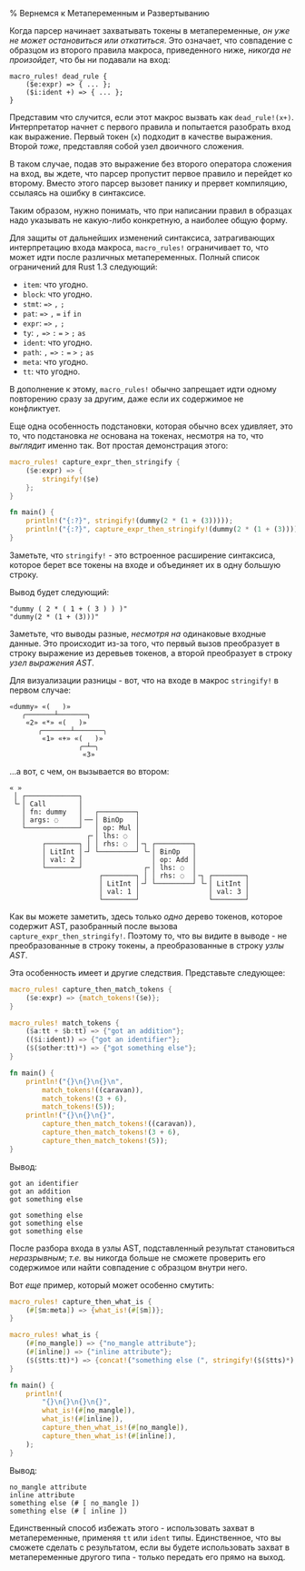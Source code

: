 % Вернемся к Метапеременным и Развертыванию

Когда парсер начинает захватывать токены в метапеременные, *он уже не может
остановиться или откатиться*. Это означает, что совпадение с образцом из второго
правила макроса, приведенного ниже, *никогда не произойдет*, что бы ни подавали
на вход:

```ignore
macro_rules! dead_rule {
    ($e:expr) => { ... };
    ($i:ident +) => { ... };
}
```

Представим что случится, если этот макрос вызвать как  `dead_rule!(x+)`.
Интерпретатор начнет с первого правила и попытается разобрать вход как
выражение. Первый токен (`x`) подходит в качестве выражения. Второй *тоже*,
представляя собой узел двоичного сложения.

В таком случае, подав это выражение без второго оператора сложения на вход, вы
ждете, что парсер пропустит первое правило и перейдет ко второму. Вместо этого
парсер вызовет панику и прервет компиляцию, ссылаясь на ошибку в синтаксисе.

Таким образом, нужно понимать, что при написании правил в образцах надо
указывать не какую-либо конкретную, а наиболее общую форму.

Для защиты от дальнейших изменений синтаксиса, затрагивающих интерпретацию входа
макроса, `macro_rules!` ограничивает то, что может идти после различных
метапеременных. Полный список ограничений для Rust 1.3 следующий:

* `item`: что угодно.
* `block`: что угодно.
* `stmt`: `=>` `,` `;`
* `pat`: `=>` `,` `=` `if` `in`
* `expr`: `=>` `,` `;`
* `ty`: `,` `=>` `:` `=` `>` `;` `as`
* `ident`: что угодно.
* `path`: `,` `=>` `:` `=` `>` `;` `as`
* `meta`: что угодно.
* `tt`: что угодно.

В дополнение к этому, `macro_rules!` обычно запрещает идти одному повторению
сразу за другим, даже  если их содержимое не конфликтует.

Еще одна особенность подстановки, которая обычно всех удивляет, это то, что
подстановка *не* основана на токенах, несмотря на то, что *выглядит* именно
так. Вот простая демонстрация этого:

```rust
macro_rules! capture_expr_then_stringify {
    ($e:expr) => {
        stringify!($e)
    };
}

fn main() {
    println!("{:?}", stringify!(dummy(2 * (1 + (3)))));
    println!("{:?}", capture_expr_then_stringify!(dummy(2 * (1 + (3)))));
}
```

Заметьте, что `stringify!` - это встроенное расширение синтаксиса, которое берет
все токены на входе и объединяет их в одну большую строку.

Вывод будет следующий:

```text
"dummy ( 2 * ( 1 + ( 3 ) ) )"
"dummy(2 * (1 + (3)))"
```

Заметьте, что выводы разные, *несмотря на* одинаковые входные данные.  Это
происходит из-за того, что первый вызов преобразует в строку выражение из
деревьев токенов, а второй преобразует в строку *узел выражения AST*.

Для визуализации разницы - вот, что на входе в макрос `stringify!` в первом
случае:

```text
«dummy» «(   )»
   ╭───────┴───────╮
    «2» «*» «(   )»
       ╭───────┴───────╮
        «1» «+» «(   )»
                 ╭─┴─╮
                  «3»
```

…а вот, с чем, он вызывается во втором:

```text
« »
 │ ┌─────────────┐
 └╴│ Call        │
   │ fn: dummy   │   ┌─────────┐
   │ args: ◌     │╶─╴│ BinOp   │
   └─────────────┘   │ op: Mul │
                   ┌╴│ lhs: ◌  │
        ┌────────┐ │ │ rhs: ◌  │╶┐ ┌─────────┐
        │ LitInt │╶┘ └─────────┘ └╴│ BinOp   │
        │ val: 2 │                 │ op: Add │
        └────────┘               ┌╴│ lhs: ◌  │
                      ┌────────┐ │ │ rhs: ◌  │╶┐ ┌────────┐
                      │ LitInt │╶┘ └─────────┘ └╴│ LitInt │
                      │ val: 1 │                 │ val: 3 │
                      └────────┘                 └────────┘
```

Как вы можете заметить, здесь только *одно* дерево токенов, которое содержит
AST, разобранный после вызова `capture_expr_then_stringify!`. Поэтому то, что вы
видите в выводе - не преобразованные в строку токены, а преобразованные в строку
*узлы AST*.

Эта особенность имеет и другие следствия. Представьте следующее:

```rust
macro_rules! capture_then_match_tokens {
    ($e:expr) => {match_tokens!($e)};
}

macro_rules! match_tokens {
    ($a:tt + $b:tt) => {"got an addition"};
    (($i:ident)) => {"got an identifier"};
    ($($other:tt)*) => {"got something else"};
}

fn main() {
    println!("{}\n{}\n{}\n",
        match_tokens!((caravan)),
        match_tokens!(3 + 6),
        match_tokens!(5));
    println!("{}\n{}\n{}",
        capture_then_match_tokens!((caravan)),
        capture_then_match_tokens!(3 + 6),
        capture_then_match_tokens!(5));
}
```

Вывод:

```text
got an identifier
got an addition
got something else

got something else
got something else
got something else
```

После разбора входа в узлы AST, подставленный результат становиться
*неразрывным*; *т.е.* вы никогда больше не сможете проверить его содержимое или
найти совпадение с образцом внутри него.

Вот *еще* пример, который может особенно смутить:

```rust
macro_rules! capture_then_what_is {
    (#[$m:meta]) => {what_is!(#[$m])};
}

macro_rules! what_is {
    (#[no_mangle]) => {"no_mangle attribute"};
    (#[inline]) => {"inline attribute"};
    ($($tts:tt)*) => {concat!("something else (", stringify!($($tts)*), ")")};
}

fn main() {
    println!(
        "{}\n{}\n{}\n{}",
        what_is!(#[no_mangle]),
        what_is!(#[inline]),
        capture_then_what_is!(#[no_mangle]),
        capture_then_what_is!(#[inline]),
    );
}
```

Вывод:

```text
no_mangle attribute
inline attribute
something else (# [ no_mangle ])
something else (# [ inline ])
```

Единственный способ избежать этого - использовать захват в метапеременные,
применяя `tt` или `ident` типы. Единственное, что вы сможете сделать с
результатом, если вы будете использовать захват в метапеременные другого типа -
только передать его прямо на выход.
